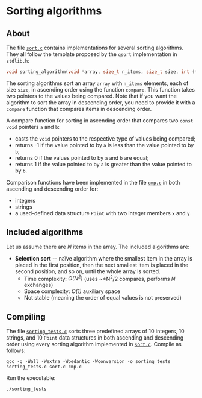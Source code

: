 # Sorting algorithms

## About

The file [`sort.c`](https://github.com/alexandra-zaharia/c-playground/blob/master/sorting_algorithms/sort.c) contains implementations for several sorting algorithms. They all follow the template proposed by the `qsort` implementation in `stdlib.h`:

```c
void sorting_algorithm(void *array, size_t n_items, size_t size, int (*compare)(const void *, const void *));
```

The sorting algorithms sort an array `array` with `n_items` elements, each of size `size`, in ascending order using the function `compare`. This function takes two pointers to the values being compared. Note that if you want the algorithm to sort the array in descending order, you need to provide it with a `compare` function that compares items in descending order.

A compare function for sorting in ascending order that compares two `const void` pointers `a` and `b`:
* casts the `void` pointers to the respective type of values being compared;
* returns -1 if the value pointed to by `a` is less than the value pointed to by `b`;
* returns 0 if the values pointed to by `a` and `b` are equal;
* returns 1 if the value pointed to by `a` is greater than the value pointed to by `b`.

Comparison functions have been implemented in the file [`cmp.c`](https://github.com/alexandra-zaharia/c-playground/blob/master/sorting_algorithms/cmp.c) in both ascending and descending order for:
* integers
* strings
* a used-defined data structure `Point` with two integer members `x` and `y`

## Included algorithms

Let us assume there are *N* items in the array. The included algorithms are:
* **Selection sort** -- naïve algorithm where the smallest item in the array is placed in the first position, then the next smallest item is placed in the second position, and so on, until the whole array is sorted.
  * Time complexity: *O(N<sup>2</sup>)* (uses ~*N<sup>2</sup>/2 compares, performs *N* exchanges)
  * Space complexity: *O(1)* auxiliary space
  * Not stable (meaning the order of equal values is not preserved)

## Compiling

The file [`sorting_tests.c`](https://github.com/alexandra-zaharia/c-playground/blob/master/sorting_algorithms/sorting_tests.c) sorts three predefined arrays of 10 integers, 10 strings, and 10 `Point` data structures in both ascending and descending order using every sorting algorithm implemented in [`sort.c`](https://github.com/alexandra-zaharia/c-playground/blob/master/sorting_algorithms/sort.c). Compile as follows:

```
gcc -g -Wall -Wextra -Wpedantic -Wconversion -o sorting_tests sorting_tests.c sort.c cmp.c
```

Run the executable:

```
./sorting_tests
```
